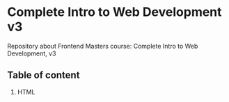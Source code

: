# Complete Intro to Web Development v3
Repository about Frontend Masters course: Complete Intro to Web Development, v3

## Table of content

1. HTML
